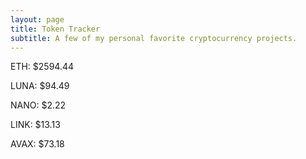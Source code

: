 ```yaml
---
layout: page
title: Token Tracker
subtitle: A few of my personal favorite cryptocurrency projects.
---
```


<!--BEGINCRYPTOINPUT-->
ETH: $2594.44

LUNA: $94.49

NANO: $2.22

LINK: $13.13

AVAX: $73.18

<!--ENDCRYPTOINPUT-->
